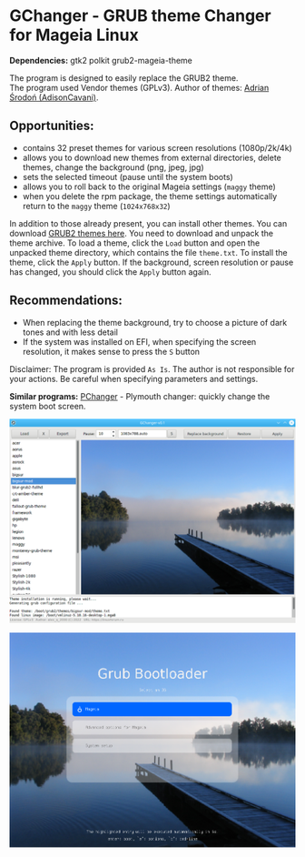 # GChanger - GRUB theme Changer for Mageia Linux

**Dependencies:** gtk2 polkit grub2-mageia-theme  
  
The program is designed to easily replace the GRUB2 theme.  
The program used Vendor themes (GPLv3). Author of themes: [Adrian Środoń (AdisonCavani)](https://github.com/AdisonCavani/distro-grub-themes).

Opportunities:
--
+ contains 32 preset themes for various screen resolutions (1080p/2k/4k)
+ allows you to download new themes from external directories, delete themes, change the background (png, jpeg, jpg)
+ sets the selected timeout (pause until the system boots)
+ allows you to roll back to the original Mageia settings (`maggy` theme)
+ when you delete the rpm package, the theme settings automatically return to the `maggy` theme (`1024x768x32`)

In addition to those already present, you can install other themes. You can download [GRUB2 themes here](https://www.gnome-look.org/browse?cat=109&ord=latest). You need to download and unpack the theme archive. To load a theme, click the `Load` button and open the unpacked theme directory, which contains the file `theme.txt`. To install the theme, click the `Apply` button. If the background, screen resolution or pause has changed, you should click the `Apply` button again.

Recommendations:
--
+ When replacing the theme background, try to choose a picture of dark tones and with less detail
+ If the system was installed on EFI, when specifying the screen resolution, it makes sense to press the `S` button

Disclaimer: The program is provided `As Is`. The author is not responsible for your actions. Be careful when specifying parameters and settings.

**Similar programs:** [PChanger](https://github.com/AKotov-dev/pchanger) - Plymouth changer: quickly change the system boot screen.
  
![](https://github.com/AKotov-dev/gchanger/blob/main/ScreenShots/gchanger1.png)  
  
![](https://github.com/AKotov-dev/gchanger/blob/main/ScreenShots/gchanger3.png)
